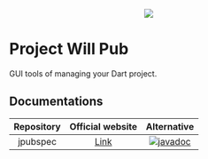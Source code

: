 <p align="center">
  <img src="https://avatars.githubusercontent.com/u/95475934?s=225" />
</p>

# Project Will Pub

GUI tools of managing your Dart project.

## Documentations

| Repository | Official website | Alternative |
|:-:|:-:|:-:|
| jpubspec | [Link](https://willpub.rk0cc.xyz/docs/api/jpubspec/1.1.0/) | [![javadoc](https://javadoc.io/badge2/xyz.rk0cc.willpub/jpubspec/javadoc.svg)](https://javadoc.io/doc/xyz.rk0cc.willpub/jpubspec) |
